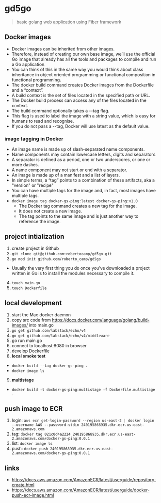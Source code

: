 # gd5go
> basic golang web application using Fiber framework
## Docker images
- Docker images can be inherited from other images. 
- Therefore, instead of creating our own base image, we’ll use the official Go image that already has all the tools and packages to compile and run a Go application. 
- You can think of this in the same way you would think about class inheritance in object oriented programming or functional composition in functional programming.
- The docker build command creates Docker images from the Dockerfile and a “context”. 
- A build context is the set of files located in the specified path or URL. 
- The Docker build process can access any of the files located in the context.
- The build command optionally takes a --tag flag. 
- This flag is used to label the image with a string value, which is easy for humans to read and recognise. 
- If you do not pass a --tag, Docker will use latest as the default value.
### image tagging in Docker
- An image name is made up of slash-separated name components. 
- Name components may contain lowercase letters, digits and separators. 
- A separator is defined as a period, one or two underscores, or one or more dashes. 
- A name component may not start or end with a separator.
- An image is made up of a manifest and a list of layers. 
- In simple terms, a “tag” points to a combination of these artifacts, aka a "version" or "recipe" 
- You can have multiple tags for the image and, in fact, most images have multiple tags. 
- `docker image tag docker-gs-ping:latest docker-gs-ping:v1.0`
   + The Docker tag command creates a new tag for the image. 
   + It does not create a new image. 
   + The tag points to the same image and is just another way to reference the image.
## project intialization
1. create project in Github
2. `git clone git@github.com:robertocamp/gd5go.git`
3. `go mod init github.com/roberto_camp/gd5go`
  - Usually the very first thing you do once you’ve downloaded a project written in Go is to install the modules necessary to compile it.
4. `touch main.go`
5. `touch Dockerfile`
## local development
1. start the Mac docker daemon
2. copy src code from https://docs.docker.com/language/golang/build-images/ into main.go
3. `go get github.com/labstack/echo/v4`
4. `go get github.com/labstack/echo/v4/middleware`
5. go run main.go
6. connect to localhost:8080 in browser
7. develop Dockerfile
8. **local smoke test**
  - `docker build --tag docker-gs-ping .`
  - `docker image ls`
9. **multistage**
  - `docker build -t docker-gs-ping:multistage -f Dockerfile.multistage .`
## push image to ECR
1. login:  `aws ecr get-login-password --region us-east-2 | docker login --username AWS --password-stdin 240195868935.dkr.ecr.us-east-2.amazonaws.com`
2. tag: `docker tag 021c0d4a2224 240195868935.dkr.ecr.us-east-2.amazonaws.com/docker-gs-ping:0.0.1`
3. list:  `docker image ls`
4. push: `docker push 240195868935.dkr.ecr.us-east-2.amazonaws.com/docker-gs-ping:0.0.1`

## links
- https://docs.aws.amazon.com/AmazonECR/latest/userguide/repository-create.html
- https://docs.aws.amazon.com/AmazonECR/latest/userguide/docker-push-ecr-image.html
